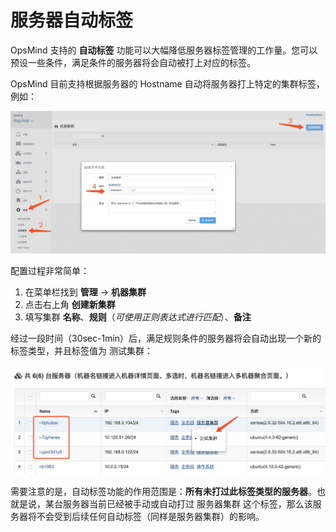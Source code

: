 # 服务器自动标签

OpsMind 支持的 **自动标签** 功能可以大幅降低服务器标签管理的工作量。您可以预设一些条件，满足条件的服务器将会自动被打上对应的标签。

OpsMind 目前支持根据服务器的 Hostname 自动将服务器打上特定的集群标签，例如：

![](../.gitbook/assets/auto-cluster.jpg)

配置过程非常简单：

1. 在菜单栏找到 **管理** -&gt; **机器集群**
2. 点击右上角 **创建新集群**
3. 填写集群 **名称**、**规则**（_可使用正则表达式进行匹配_）、**备注**

经过一段时间（30sec-1min）后，满足规则条件的服务器将会自动出现一个新的标签类型，并且标签值为 测试集群：

![](../.gitbook/assets/auto-cluster-2.jpg)

需要注意的是，自动标签功能的作用范围是：**所有未打过此标签类型的服务器**。也就是说，某台服务器当前已经被手动或自动打过 服务器集群 这个标签，那么该服务器将不会受到后续任何自动标签（同样是服务器集群）的影响。

